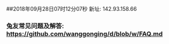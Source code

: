##2018年09月28日07时12分07秒 新址: 142.93.158.66
### 兔友常见问题及解答: https://github.com/wanggonging/d/blob/w/FAQ.md
